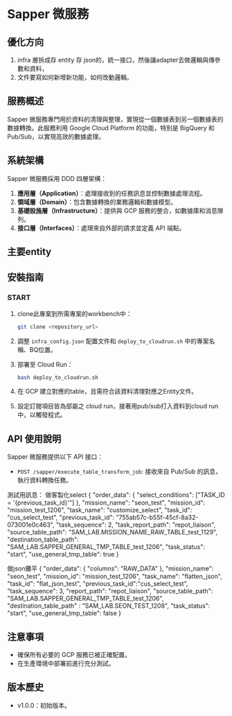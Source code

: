 # Sapper 微服務

## 優化方向
1. infra 層拆成存 entity 存 json的，統一接口，然後讓adapter去做邏輯與傳參數和資料，
2. 文件要寫如何新增新功能，如何改動邏輯。

## 服務概述

Sapper 微服務專門用於資料的清理與整理，實現從一個數據表到另一個數據表的數據轉換。此服務利用 Google Cloud Platform 的功能，特別是 BigQuery 和 Pub/Sub，以實現高效的數據處理。

## 系統架構

Sapper 微服務採用 DDD 四層架構：

1. **應用層（Application）**：處理接收到的任務訊息並控制數據處理流程。
2. **領域層（Domain）**：包含數據轉換的業務邏輯和數據模型。
3. **基礎設施層（Infrastructure）**：提供與 GCP 服務的整合，如數據庫和消息隊列。
4. **接口層（Interfaces）**：處理來自外部的請求並定義 API 端點。

## 主要entity

## 安裝指南
### START
1. clone此專案到所需專案的workbench中：

    ```bash
    git clone <repository_url>
    ```

2. 調整 `infra_config.json` 配置文件和 `deploy_to_cloudrun.sh` 中的專案名稱、BQ位置。

3. 部署至 Cloud Run：

    ```bash
    bash deploy_to_cloudrun.sh
    ```

4. 在 GCP 建立對應的table，且需符合該資料清理對應之Entity文件。

5. 設定訂閱項目皆為部屬之 cloud run，接著用pub/sub打入資料到cloud run中，以觸發程式。


## API 使用說明

Sapper 微服務提供以下 API 接口：
- `POST /sapper/execute_table_transform_job`: 接收來自 Pub/Sub 的訊息，執行資料轉換任務。

測試用訊息：
做客製化select
{
  "order_data": {
    "select_conditions": ["TASK_ID = '{previous_task_id}'"]
  },
  "mission_name": "seon_test",
  "mission_id": "mission_test_1206",
  "task_name": "customize_select",
  "task_id": "cus_select_test",
  "previous_task_id": "755ab57c-b55f-45cf-8a32-073001e0c463",
  "task_sequence": 2,
  "task_report_path": "repot_liaison",
  "source_table_path": "SAM_LAB.MISSION_NAME_RAW_TABLE_test_1129",
  "destination_table_path": "SAM_LAB.SAPPER_GENERAL_TMP_TABLE_test_1206",
  "task_status": "start",
  "use_general_tmp_table": true
}

做json攤平
{
  "order_data": {
    "columns": "RAW_DATA"
  },
  "mission_name": "seon_test",
  "mission_id": "mission_test_1206",
  "task_name": "flatten_json",
  "task_id": "flat_json_test",
  "previous_task_id":"cus_select_test",
  "task_sequence": 3,
  "report_path": "repot_liaison",
  "source_table_path": "SAM_LAB.SAPPER_GENERAL_TMP_TABLE_test_1206",
  "destination_table_path" : "SAM_LAB.SEON_TEST_1208",
  "task_status": "start",
 "use_general_tmp_table": false
}

## 注意事項
- 確保所有必要的 GCP 服務已被正確配置。
- 在生產環境中部署前進行充分測試。

## 版本歷史
- v1.0.0：初始版本。